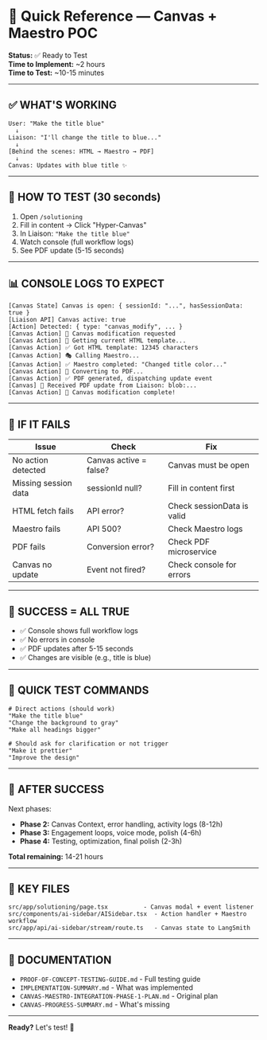 # 🚀 Quick Reference — Canvas + Maestro POC

**Status:** ✅ Ready to Test  
**Time to Implement:** ~2 hours  
**Time to Test:** ~10-15 minutes

---

## ✅ **WHAT'S WORKING**

```
User: "Make the title blue"
  ↓
Liaison: "I'll change the title to blue..." 
  ↓
[Behind the scenes: HTML → Maestro → PDF]
  ↓
Canvas: Updates with blue title ✨
```

---

## 🧪 **HOW TO TEST (30 seconds)**

1. Open `/solutioning`
2. Fill in content → Click "Hyper-Canvas"
3. In Liaison: `"Make the title blue"`
4. Watch console (full workflow logs)
5. See PDF update (5-15 seconds)

---

## 📊 **CONSOLE LOGS TO EXPECT**

```
[Canvas State] Canvas is open: { sessionId: "...", hasSessionData: true }
[Liaison API] Canvas active: true
[Action] Detected: { type: "canvas_modify", ... }
[Canvas Action] 🎨 Canvas modification requested
[Canvas Action] 📄 Getting current HTML template...
[Canvas Action] ✅ Got HTML template: 12345 characters
[Canvas Action] 🎭 Calling Maestro...
[Canvas Action] ✅ Maestro completed: "Changed title color..."
[Canvas Action] 📄 Converting to PDF...
[Canvas Action] ✅ PDF generated, dispatching update event
[Canvas] 🎨 Received PDF update from Liaison: blob:...
[Canvas Action] 🎉 Canvas modification complete!
```

---

## 🐛 **IF IT FAILS**

| Issue | Check | Fix |
|-------|-------|-----|
| No action detected | Canvas active = false? | Canvas must be open |
| Missing session data | sessionId null? | Fill in content first |
| HTML fetch fails | API error? | Check sessionData is valid |
| Maestro fails | API 500? | Check Maestro logs |
| PDF fails | Conversion error? | Check PDF microservice |
| Canvas no update | Event not fired? | Check console for errors |

---

## 🎯 **SUCCESS = ALL TRUE**

- ✅ Console shows full workflow logs
- ✅ No errors in console
- ✅ PDF updates after 5-15 seconds
- ✅ Changes are visible (e.g., title is blue)

---

## 📝 **QUICK TEST COMMANDS**

```
# Direct actions (should work)
"Make the title blue"
"Change the background to gray"
"Make all headings bigger"

# Should ask for clarification or not trigger
"Make it prettier"
"Improve the design"
```

---

## 🚀 **AFTER SUCCESS**

Next phases:
- **Phase 2:** Canvas Context, error handling, activity logs (8-12h)
- **Phase 3:** Engagement loops, voice mode, polish (4-6h)
- **Phase 4:** Testing, optimization, final polish (2-3h)

**Total remaining:** 14-21 hours

---

## 📂 **KEY FILES**

```
src/app/solutioning/page.tsx          - Canvas modal + event listener
src/components/ai-sidebar/AISidebar.tsx  - Action handler + Maestro workflow
src/app/api/ai-sidebar/stream/route.ts   - Canvas state to LangSmith
```

---

## 🔗 **DOCUMENTATION**

- `PROOF-OF-CONCEPT-TESTING-GUIDE.md` - Full testing guide
- `IMPLEMENTATION-SUMMARY.md` - What was implemented
- `CANVAS-MAESTRO-INTEGRATION-PHASE-1-PLAN.md` - Original plan
- `CANVAS-PROGRESS-SUMMARY.md` - What's missing

---

**Ready?** Let's test! 🎉


